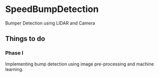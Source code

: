 # SpeedBumpDetection
Bumper Detection using LIDAR and Camera

## Things to do

### Phase I

Implementing bump detection using image pre-processing and machine learning.
